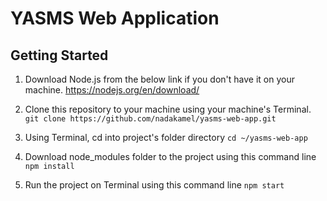 # YASMS Web Application

## Getting Started

1) Download Node.js from the below link if you don't have it on your machine.
https://nodejs.org/en/download/

2) Clone this repository to your machine using your machine's Terminal.
`git clone https://github.com/nadakamel/yasms-web-app.git`

3) Using Terminal, cd into project's folder directory
`cd ~/yasms-web-app`

3) Download node_modules folder to the project using this command line
`npm install`

4) Run the project on Terminal using this command line
`npm start`
